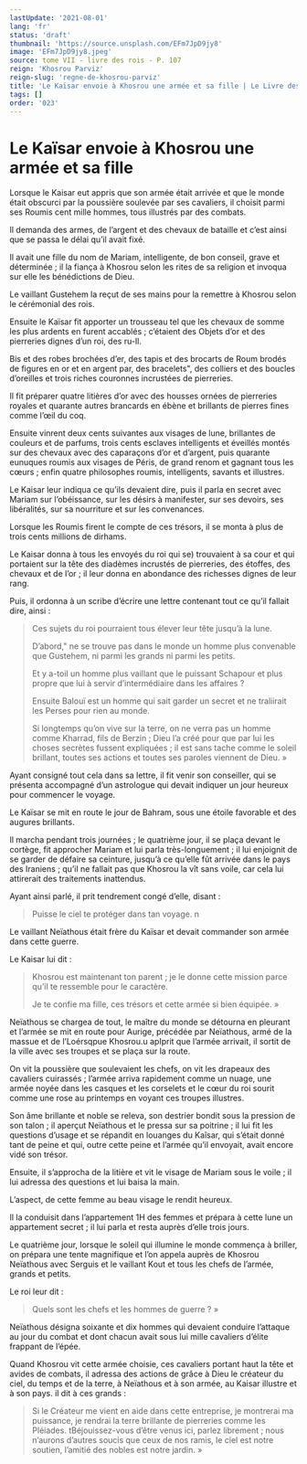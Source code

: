 ```yaml
---
lastUpdate: '2021-08-01'
lang: 'fr'
status: 'draft'
thumbnail: 'https://source.unsplash.com/EFm7JpD9jy8'
image: 'EFm7JpD9jy8.jpeg'
source: tome VII - livre des rois - P. 107
reign: 'Khosrou Parviz'
reign-slug: 'regne-de-khosrou-parviz'
title: 'Le Kaïsar envoie à Khosrou une armée et sa fille | Le Livre des Rois | Shâhnâmeh'
tags: []
order: '023'
---
```


<!-- LTeX: language=fr -->

# Le Kaïsar envoie à Khosrou une armée et sa fille

Lorsque le Kaisar eut appris que son armée était arrivée et que le monde était obscurci par la poussière soulevée par ses cavaliers, il choisit parmi ses Roumis cent mille hommes, tous illustrés par des combats.

Il demanda des armes, de l’argent et des chevaux de bataille et c’est ainsi que se passa le délai qu’il avait fixé.

Il avait une fille du nom de Mariam, intelligente, de bon conseil, grave et déterminée ; il la fiança à Khosrou selon les rites de sa religion et invoqua sur elle les bénédictions de Dieu.

Le vaillant Gustehem la reçut de ses mains pour la remettre à Khosrou selon le cérémonial des rois.

Ensuite le Kaïsar fit apporter un trousseau tel que les chevaux de somme les plus ardents en furent accablés ; c’étaient des Objets d’or et des pierreries dignes d’un roi, des ru-Il.

Bis et des robes brochées d’er, des tapis et des brocarts de Roum brodés de figures en or et en argent par, des bracelets", des colliers et des boucles d’oreilles et trois riches couronnes incrustées de pierreries.

Il fit préparer quatre litières d’or avec des housses ornées de pierreries royales et quarante autres brancards en ébène et brillants de pierres fines comme l’œil du coq.

Ensuite vinrent deux cents suivantes aux visages de lune, brillantes de couleurs et de parfums, trois cents esclaves intelligents et éveillés montés sur des chevaux avec des caparaçons d’or et d’argent, puis quarante eunuques roumis aux visages de Péris, de grand renom et gagnant tous les cœurs ; enfin quatre philosophes roumis, intelligents, savants et illustres.

Le Kaisar leur indiqua ce qu’ils devaient dire, puis il parla en secret avec Mariam sur l’obéissance, sur les désirs à manifester, sur ses devoirs, ses libéralités, sur sa nourriture et sur les convenances.

Lorsque les Roumis firent le compte de ces trésors, il se monta à plus de trois cents millions de dirhams.

Le Kaisar donna à tous les envoyés du roi qui se) trouvaient à sa cour et qui portaient sur la tête des diadèmes incrustés de pierreries, des étoffes, des chevaux et de l’or ; il leur donna en abondance des richesses dignes de leur rang.

Puis, il ordonna à un scribe d’écrire une lettre contenant tout ce qu’il fallait dire, ainsi :

> Ces sujets du roi pourraient tous élever leur tête jusqu’à la lune.
>
> D’abord," ne se trouve pas dans le monde un homme plus convenable que Gustehem, ni parmi les grands ni parmi les petits.
>
> Et y a-toil un homme plus vaillant que le puissant Schapour et plus propre que lui à servir d’intermédiaire dans les affaires ?
>
> Ensuite Balouï
est un homme qui sait garder un secret et ne traliirait les Perses pour rien au monde.
>
> Si longtemps qu’on vive sur la terre, on ne verra pas un homme comme Kharrad, fils de Berzin ; Dieu l’a créé pour que par lui les choses secrètes fussent expliquées ; il est sans tache comme le soleil brillant, toutes ses actions et toutes ses paroles viennent de Dieu. »

Ayant consigné tout cela dans sa lettre, il fit venir son conseiller, qui se présenta accompagné d’un astrologue qui devait indiquer un jour heureux pour commencer le voyage.

Le Kaïsar se mit en route le jour de Bahram, sous une étoile favorable et des augures brillants.

Il marcha pendant trois journées ; le quatrième jour, il se plaça devant le cortège, fit approcher Mariam et lui parla très-longuement ; il lui enjoignit de se garder de défaire sa ceinture, jusqu’à ce qu’elle fût arrivée dans le pays des Iraniens ; qu’il ne fallait pas que Khosrou la vît sans voile, car cela lui attirerait des traitements inattendus.

Ayant ainsi parlé, il prit tendrement congé d’elle, disant :

> Puisse le ciel te protéger dans tan voyage. n

Le vaillant Neïathous était frère du Kaïsar et devait commander son armée dans cette guerre.

Le Kaisar lui dit :

> Khosrou est maintenant ton parent ; je le donne cette mission parce qu’il te ressemble pour le caractère.
>
> Je te confie ma fille, ces trésors et cette armée si bien équipée. »

Neïathous se chargea de tout, le maître du monde se détourna en pleurant et l’armée se mit en route pour Aurige, précédée par Neïathous, armé de la massue et de l’Loérsqpue Khosrou.u apIprit que l’armée arrivait, il sortit de la ville avec ses troupes et se plaça sur la route.

On vit la poussière que soulevaient les chefs, on vit les drapeaux des cavaliers cuirassés ; l’armée arriva rapidement comme un nuage, une armée noyée dans les casques et les corselets et le cœur du roi sourit comme une rose au printemps en voyant ces troupes illustres.

Son âme brillante et noble se releva, son destrier bondit sous la pression de son talon ; il aperçut Neïathous et le pressa sur sa poitrine ; il lui fit les questions d’usage et se répandit en louanges du Kaîsar, qui s’était donné tant de peine et qui, outre cette peine et l’armée qu’il envoyait, avait encore vidé son trésor.

Ensuite, il s’approcha de la litière et vit le visage de Mariam sous le voile ; il lui adressa des questions et lui baisa la main.

L’aspect, de cette femme au beau visage le rendit heureux.

Il la conduisit dans l’appartement 1H des femmes et prépara à cette lune un appartement secret ; il lui parla et resta auprès d’elle trois jours.

Le quatrième jour, lorsque le soleil qui illumine le monde commença à briller, on prépara une tente magnifique et l’on appela auprès de Khosrou Neïathous avec Serguis et le vaillant Kout et tous les chefs de l’armée, grands et petits.

Le roi leur dit :

> Quels sont les chefs et les hommes de guerre ? »

Neïathous désigna soixante et dix hommes qui devaient conduire l’attaque au jour du combat et dont chacun avait sous lui mille cavaliers d’élite frappant de l’épée.

Quand Khosrou vit cette armée choisie, ces cavaliers portant haut la tête et avides de combats, il adressa des actions de grâce à Dieu le créateur du ciel, du temps et de la terre, à Neïathous et à son armée, au Kaisar illustre et à son pays. il dit à ces grands :

> Si le Créateur me vient en aide dans cette entreprise, je montrerai ma puissance, je rendrai la terre brillante de pierreries comme les Pléiades. tBéjouissez-vous d’être venus ici, parlez librement ; nous n’aurons d’autres soucis que ceux de nos ramis, le ciel est notre soutien, l’amitié des nobles est notre jardin. »
